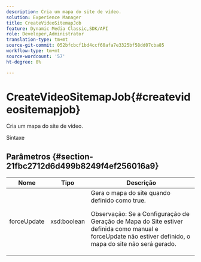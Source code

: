 ```yaml
---
description: Cria um mapa do site de vídeo.
solution: Experience Manager
title: CreateVideoSitemapJob
feature: Dynamic Media Classic,SDK/API
role: Developer,Administrator
translation-type: tm+mt
source-git-commit: 052bfcbcf1bd4ccf60afa7e3325bf58dd07cba85
workflow-type: tm+mt
source-wordcount: '57'
ht-degree: 0%

---
```



# CreateVideoSitemapJob{#createvideositemapjob}

Cria um mapa do site de vídeo.

Sintaxe

## Parâmetros {#section-21fbc2712d6d499b8249f4ef256016a9}

<table id="table_7B459A9D55CE49A38D8A77CBD229033A"> 
 <thead> 
  <tr> 
   <th colname="col1" class="entry"> Nome </th> 
   <th colname="col2" class="entry"> Tipo </th> 
   <th colname="col3" class="entry"> Descrição </th> 
  </tr> 
 </thead>
 <tbody> 
  <tr> 
   <td colname="col1"> <span class="codeph"> <span class="varname"> forceUpdate</span> </span> </td> 
   <td colname="col2"> <span class="codeph"> xsd:boolean</span> </td> 
   <td colname="col3">Gera o mapa do site quando definido como <span class="codeph"> true</span>. <p><p>Observação: Se a Configuração de Geração de Mapa do Site estiver definida como manual e <span class="codeph"> forceUpdate</span> não estiver definido, o mapa do site não será gerado. </p></p></td> 
  </tr> 
 </tbody> 
</table>

